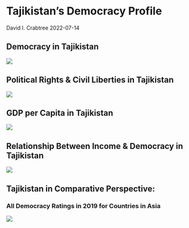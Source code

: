 Tajikistan’s Democracy Profile
================
David I. Crabtree
2022-07-14

## Democracy in Tajikistan

![](C:\Users\David\Desktop\PROGRA~1\FILESA~1\CFSS\hw06\reports\TAJIKI~1/figure-gfm/Demscore-1.png)<!-- -->

## Political Rights & Civil Liberties in Tajikistan

![](C:\Users\David\Desktop\PROGRA~1\FILESA~1\CFSS\hw06\reports\TAJIKI~1/figure-gfm/Political%20Rights%20&%20Civil%20Libs-1.png)<!-- -->

## GDP per Capita in Tajikistan

![](C:\Users\David\Desktop\PROGRA~1\FILESA~1\CFSS\hw06\reports\TAJIKI~1/figure-gfm/GDP%20per%20Capita-1.png)<!-- -->

## Relationship Between Income & Democracy in Tajikistan

![](C:\Users\David\Desktop\PROGRA~1\FILESA~1\CFSS\hw06\reports\TAJIKI~1/figure-gfm/Income%20&%20Dem-1.png)<!-- -->

## Tajikistan in Comparative Perspective:

### All Democracy Ratings in 2019 for Countries in Asia

![](C:\Users\David\Desktop\PROGRA~1\FILESA~1\CFSS\hw06\reports\TAJIKI~1/figure-gfm/Democracy%20in%20Comparative%20Perspective-1.png)<!-- -->
